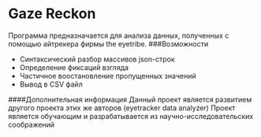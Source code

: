 # Gaze Reckon
Программа предназначается для анализа данных, полученных с помощью айтрекера фирмы the eyetribe.
###Возможности
* Синтаксический разбор массивов json-строк
* Определение фиксаций взгляда
* Частичное воостановление пропущенных значений
* Вывод в CSV файл


####Дополнительная информация
Данный проект является развитием другого проекта этих же авторов (eyetracker data analyzer)
Проект является обучающим и разрабатывается из научно-исследовательских соображений
